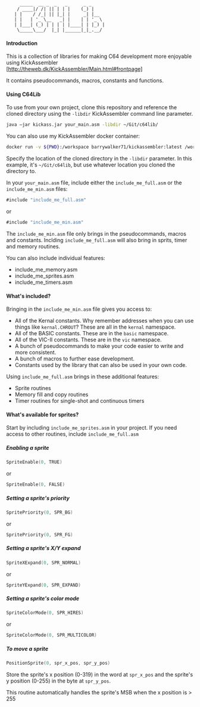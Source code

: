          _____  __ _  _   _      _ _
        / ____|/ /| || | | |    (_) |
       | |    / /_| || |_| |     _| |__
       | |   | '_ \__   _| |    | | '_ \
       | |___| (_) | | | | |____| | |_) |
        \_____\___/  |_| |______|_|_.__/



#### Introduction

This is a collection of libraries for making C64 development more enjoyable using KickAssembler [http://theweb.dk/KickAssembler/Main.html#frontpage]

It contains pseudocommands, macros, constants and functions.

#### Using C64Lib

To use from your own project, clone this repository and reference the cloned directory using the `-libdir` KickAssembler command line parameter.

```bash
java –jar kickass.jar your_main.asm -libdir ~/Git/c64lib/
```

You can also use my KickAssembler docker container:

```bash
docker run -v ${PWD}:/workspace barrywalker71/kickassembler:latest /workspace/your_main.asm
```

Specify the location of the cloned directory in the `-libdir` parameter. In this example, it's `~/Git/c64lib`, but use whatever location you cloned the directory to.


In your `your_main.asm` file, include either the `include_me_full.asm` or the `include_me_min.asm` files:

```asm
#include "include_me_full.asm"
```

or

```asm
#include "include_me_min.asm"
```

The `include_me_min.asm` file only brings in the pseudocommands, macros and constants. Inclding `include_me_full.asm` will also bring in sprits, timer and memory routines.

You can also include individual features:

- include_me_memory.asm
- include_me_sprites.asm
- include_me_timers.asm

#### What's included?

Bringing in the `include_me_min.asm` file gives you access to:

- All of the Kernal constants. Why remember addresses when you can use things like `kernal.CHROUT`? These are all in the `kernal` namespace.
- All of the BASIC constants. These are in the `basic` namespace.
- All of the VIC-II constants. These are in the `vic` namespace.
- A bunch of pseudocommands to make your code easier to write and more consistent.
- A bunch of macros to further ease development.
- Constants used by the library that can also be used in your own code.

Using `include_me_full.asm` brings in these additional features:

- Sprite routines
- Memory fill and copy routines
- Timer routines for single-shot and continuous timers

#### What's available for sprites?

Start by including `include_me_sprites.asm` in your project. If you need access to other routines, include `include_me_full.asm`

##### Enabling a sprite

```asm
SpriteEnable(0, TRUE)
```

or

```asm
SpriteEnable(0, FALSE)
```

##### Setting a sprite's priority

```asm
SpritePriority(0, SPR_BG)
```

or

```asm
SpritePriority(0, SPR_FG)
```

##### Setting a sprite's X/Y expand

```asm
SpriteXExpand(0, SPR_NORMAL)
```

or

```asm
SpriteYExpand(0, SPR_EXPAND)
```

##### Setting a sprite's color mode

```asm
SpriteColorMode(0, SPR_HIRES)
```

or

```asm
SpriteColorMode(0, SPR_MULTICOLOR)
```

##### To move a sprite

```asm
PositionSprite(0, spr_x_pos, spr_y_pos)
```

Store the sprite's x position (0-319) in the word at `spr_x_pos` and the sprite's y position (0-255) in the byte at `spr_y_pos`.

This routine automatically handles the sprite's MSB when the x position is > 255
